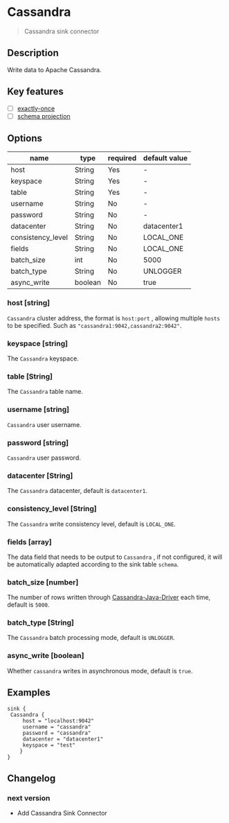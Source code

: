# Cassandra

> Cassandra sink connector

## Description

Write data to Apache Cassandra.

## Key features

- [ ] [exactly-once](../../concept/connector-v2-features.md)
- [ ] [schema projection](../../concept/connector-v2-features.md)

## Options

| name              | type     | required | default value |
|-------------------|----------|----------|---------------|
| host              | String   | Yes      | -             |
| keyspace          | String   | Yes      | -             |
| table             | String   | Yes      | -             |
| username          | String   | No       | -             |
| password          | String   | No       | -             |
| datacenter        | String   | No       | datacenter1   |
| consistency_level | String   | No       | LOCAL_ONE     |
| fields            | String   | No       | LOCAL_ONE     |
| batch_size        | int      | No       | 5000          |
| batch_type        | String   | No       | UNLOGGER      |
| async_write       | boolean  | No       | true          |

### host [string]

`Cassandra` cluster address, the format is `host:port` , allowing multiple `hosts` to be specified. Such as
`"cassandra1:9042,cassandra2:9042"`.

### keyspace [string]

The `Cassandra` keyspace.

### table [String]

The `Cassandra` table name.

### username [string]

`Cassandra` user username.

### password [string]

`Cassandra` user password.

### datacenter [String]

The `Cassandra` datacenter, default is `datacenter1`.

### consistency_level [String]

The `Cassandra` write consistency level, default is `LOCAL_ONE`.

### fields [array]

The data field that needs to be output to `Cassandra` , if not configured, it will be automatically adapted 
according to the sink table `schema`.

### batch_size [number]

The number of rows written through [Cassandra-Java-Driver](https://github.com/datastax/java-driver) each time, 
default is `5000`.

### batch_type [String]

The `Cassandra` batch processing mode, default is `UNLOGGER`.

### async_write [boolean]

Whether `cassandra` writes in asynchronous mode, default is `true`.

## Examples

```hocon
sink {
 Cassandra {
     host = "localhost:9042"
     username = "cassandra"
     password = "cassandra"
     datacenter = "datacenter1"
     keyspace = "test"
    }
}
```

## Changelog

### next version

- Add Cassandra Sink Connector



